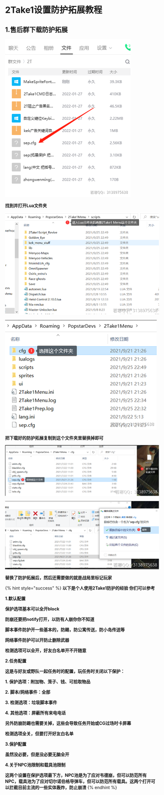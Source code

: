 # 2Take1设置防护拓展教程

## **1.售后群下载防护拓展**

****![](<../../.gitbook/assets/image (54) (1).png>)****

**找到并打开Lua文件夹**

****![](<../../.gitbook/assets/image (45) (1).png>)****

****![](<../../.gitbook/assets/image (52) (1) (1).png>)****

**把下载好的防护拓展复制到这个文件夹里替换掉即可**

****![](<../../.gitbook/assets/image (25) (1) (1) (1) (1).png>)****

****![](<../../.gitbook/assets/image (20) (1) (1) (1).png>)****

**替换了防护拓展后，然后还需要做的就是战局里标记玩家**

{% hint style="success" %}
**以下是个人使用2Take1防护的经验 你们可以参考**

**1.默认配置**

**保护选项基本可以全开block**

**防崩还要把notify打开，以防有人崩你你不知道**

**脚本事件防护开一些基本的，防踢，防公寓传送，防小岛传送等**

**网络事件防护可以开防止删除武器**

**检测选项可以全开，好友白名单开不开随意**

**2.任务配置**

**这是与好友或野队一起任务时的配置，玩任务时关闭以下保护：**

**1. 保护选项：附加物、笼子、钱、可拾取物品**

**2. 脚本/网络事件：全部**

**3. 检测选项：垃圾脚本事件**

**4. 其他选项：屏蔽所有来电电话**

**另外防崩防踢也需要关掉，这些会导致任务开始或CG过场时卡屏幕**

**检测选项全关，但要打开好友白名单**

**3.保护配置**

**虽然没必要，但是没必要无脑全开**

**4.关于NPC池限制和载具池限制**

**这两个设置在保护选项最下方，NPC池是为了应对韦德崩，但可以防范所有NPC，载具池为了应对切尔诺伯格导弹车，但可以防范所有载具。这两个打开可以拦截目前主流的一些实体轰炸，防止崩溃**
{% endhint %}
